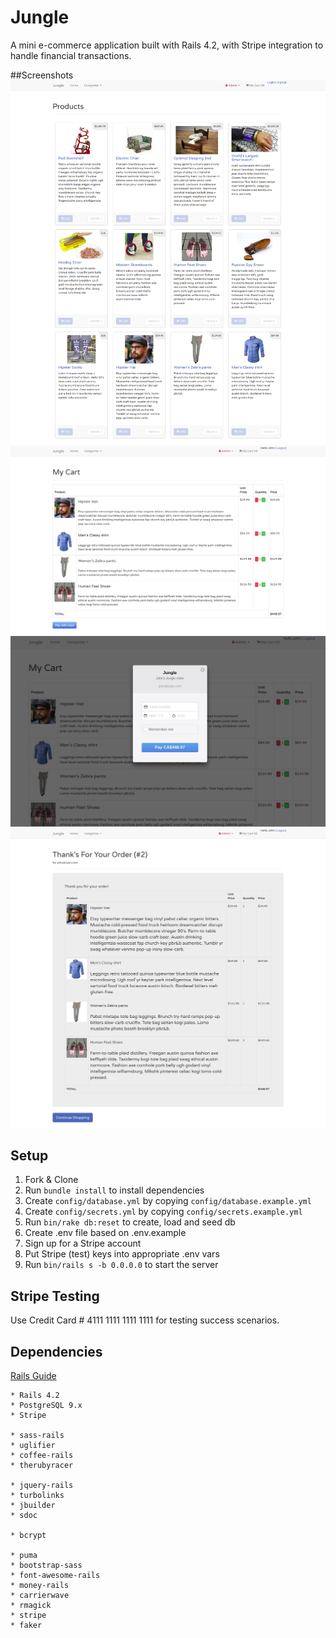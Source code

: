 # Jungle

A mini e-commerce application built with Rails 4.2, with Stripe integration to handle financial transactions.

##Screenshots
![Homepage](https://github.com/ChibweMw/jungle-rails/blob/master/docs/Homepage.png?raw=true)
![Cart](https://github.com/ChibweMw/jungle-rails/blob/master/docs/Cart.png?raw=true)
![Stripe UI](https://github.com/ChibweMw/jungle-rails/blob/master/docs/Stripe%20UI.png?raw=true)
![Order](https://github.com/ChibweMw/jungle-rails/blob/master/docs/Order.png?raw=true)

## Setup

1. Fork & Clone
2. Run `bundle install` to install dependencies
3. Create `config/database.yml` by copying `config/database.example.yml`
4. Create `config/secrets.yml` by copying `config/secrets.example.yml`
5. Run `bin/rake db:reset` to create, load and seed db
6. Create .env file based on .env.example
7. Sign up for a Stripe account
8. Put Stripe (test) keys into appropriate .env vars
9. Run `bin/rails s -b 0.0.0.0` to start the server

## Stripe Testing

Use Credit Card # 4111 1111 1111 1111 for testing success scenarios.

## Dependencies

[Rails Guide](http://guides.rubyonrails.org/v4.2/)

```
* Rails 4.2
* PostgreSQL 9.x
* Stripe

* sass-rails
* uglifier
* coffee-rails
* therubyracer

* jquery-rails
* turbolinks
* jbuilder
* sdoc

* bcrypt

* puma
* bootstrap-sass
* font-awesome-rails
* money-rails
* carrierwave
* rmagick
* stripe
* faker
```
